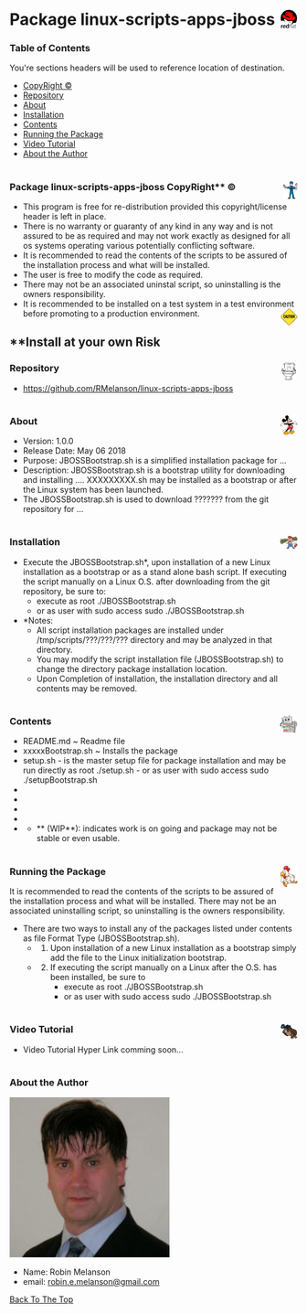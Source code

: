# Package linux-scripts-apps-jboss<img src="https://github.com/RMelanson/linux-scripts-bootstraps/blob/master/images/redhat.png" width="6%" align= "right">
### Table of Contents
You're sections headers will be used to reference location of destination.

- [CopyRight ©](#CopyRight)
- [Repository](#Repository)
- [About](#About)
- [Installation](#Installation)
- [Contents](#Contents)
- [Running the Package](#Running-the-Package)
- [Video Tutorial](#Video-Tutoria)
- [About the Author](#About-the-Author)
#
### <b>Package linux-scripts-apps-jboss CopyRight** ©</b> <img src="https://github.com/RMelanson/linux-scripts-bootstraps/blob/master/images/policeman.png" width="5%" align= "right">

- This program is free for re-distribution provided this copyright/license header is left in place.  
- There is no warranty or guaranty of any kind in any way and is not assured to be as required and may not work exactly as designed for all os systems operating various potentially conflicting software.  
- It is recommended to read the contents of the scripts to be assured of the installation process and what will be installed. 
- The user is free to modify the code as required. 
- There may not be an associated uninstal script, so uninstalling is the owners responsibility.
- It is recommended to be installed on a test system in a test environment before promoting to a production environment.<img src="https://github.com/RMelanson/linux-scripts-bootstraps/blob/master/images/caution.png" width="6%" align= "right">
## <b>**Install at your own Risk</b>
### Repository<img src="https://github.com/RMelanson/linux-scripts-bootstraps/blob/master/images/repository.png" width="6%" align= "right">
- https://github.com/RMelanson/linux-scripts-apps-jboss
#
### About<img src="https://github.com/RMelanson/linux-scripts-bootstraps/blob/master/images/aboutMickey.png" width="6%" align= "right">
- Version: 1.0.0
- Release Date: May 06 2018
- Purpose: JBOSSBootstrap.sh is a simplified installation package for ...
- Description: JBOSSBootstrap.sh is a  bootstrap utility for downloading and installing .... XXXXXXXXX.sh may be installed as a bootstrap or after the Linux system has been launched. 
- The JBOSSBootstrap.sh is used to download ??????? from the git repository for ...
#
### Installation<img src="https://github.com/RMelanson/linux-scripts-bootstraps/blob/master/images/installation.png" width="6%" align= "right">
- Execute the JBOSSBootstrap.sh*, upon installation of a new Linux installation as a bootstrap or as a stand alone bash script. If executing the script manually on a Linux O.S. after downloading from the git repository, be sure to:
  - execute as root ./JBOSSBootstrap.sh
  - or as user with sudo access sudo ./JBOSSBootstrap.sh
- *Notes: 
    - All script installation packages are installed under /tmp/scripts/???/???/??? directory and may be analyzed in that directory.
    - You may modify the script installation file (JBOSSBootstrap.sh) to change the directory package installation location.
    - Upon Completion of installation, the installation directory and all contents may be removed.
#
### Contents <img src="https://github.com/RMelanson/linux-scripts-bootstraps/blob/master/images/contents.png" width="6%" align= "right">

- README.md ~ Readme file
- xxxxxBootstrap.sh  ~ Installs the package
- setup.sh - is the master setup file for package installation and may be run directly as root ./setup.sh
       - or as user with sudo access sudo ./setupBootstrap.sh
-
-
-
-
- 
   - ** (WIP**): indicates work is on going and package may not be stable or even usable.
#
### Running the Package<img src="https://github.com/RMelanson/linux-scripts-bootstraps/blob/master/images/running.png" width="6%" align= "right">
It is recommended to read the contents of the scripts to be assured of the installation process and what will be installed.  There may not be an associated uninstalling script, so uninstalling is the owners responsibility.
- There are two ways to install any of the packages listed under contents as file Format Type (JBOSSBootstrap.sh).
  - 1. Upon installation of a new Linux installation as a bootstrap simply add the file to the Linux initialization bootstrap.
  - 2. If executing the script manually on a Linux after the O.S. has been installed, be sure to
       - execute as root ./JBOSSBootstrap.sh
       - or as user with sudo access sudo ./JBOSSBootstrap.sh
#
### Video Tutorial<img src="https://github.com/RMelanson/linux-scripts-bootstraps/blob/master/images/video.png" width="6%" align= "right">
- Video Tutorial Hyper Link comming soon...
#
### About the Author
![Author Image](https://github.com/RMelanson/profile/blob/master/RobinPhoto.jpg)
- Name: Robin Melanson
- email: robin.e.melanson@gmail.com

[Back To The Top](#Package-Linux-scripts-bootstraps)
